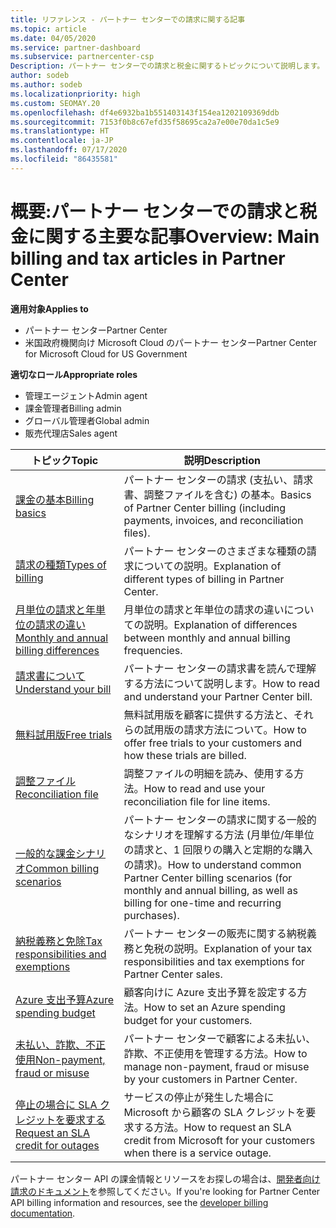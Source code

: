 ```yaml
---
title: リファレンス - パートナー センターでの請求に関する記事
ms.topic: article
ms.date: 04/05/2020
ms.service: partner-dashboard
ms.subservice: partnercenter-csp
Description: パートナー センターでの請求と税金に関するトピックについて説明します。 請求に関するリソース、請求書、CSP の請求、税金に関する情報が含まれます。
author: sodeb
ms.author: sodeb
ms.localizationpriority: high
ms.custom: SEOMAY.20
ms.openlocfilehash: df4e6932ba1b551403143f154ea1202109369ddb
ms.sourcegitcommit: 7153f0b8c67efd35f58695ca2a7e00e70da1c5e9
ms.translationtype: HT
ms.contentlocale: ja-JP
ms.lasthandoff: 07/17/2020
ms.locfileid: "86435581"
---
```

# <a name="overview-main-billing-and-tax-articles-in-partner-center"></a><span data-ttu-id="d78d8-104">概要:パートナー センターでの請求と税金に関する主要な記事</span><span class="sxs-lookup"><span data-stu-id="d78d8-104">Overview: Main billing and tax articles in Partner Center</span></span>

<span data-ttu-id="d78d8-105">**適用対象**</span><span class="sxs-lookup"><span data-stu-id="d78d8-105">**Applies to**</span></span>

- <span data-ttu-id="d78d8-106">パートナー センター</span><span class="sxs-lookup"><span data-stu-id="d78d8-106">Partner Center</span></span>
- <span data-ttu-id="d78d8-107">米国政府機関向け Microsoft Cloud のパートナー センター</span><span class="sxs-lookup"><span data-stu-id="d78d8-107">Partner Center for Microsoft Cloud for US Government</span></span>

<span data-ttu-id="d78d8-108">**適切なロール**</span><span class="sxs-lookup"><span data-stu-id="d78d8-108">**Appropriate roles**</span></span>

- <span data-ttu-id="d78d8-109">管理エージェント</span><span class="sxs-lookup"><span data-stu-id="d78d8-109">Admin agent</span></span>
- <span data-ttu-id="d78d8-110">課金管理者</span><span class="sxs-lookup"><span data-stu-id="d78d8-110">Billing admin</span></span>
- <span data-ttu-id="d78d8-111">グローバル管理者</span><span class="sxs-lookup"><span data-stu-id="d78d8-111">Global admin</span></span>
- <span data-ttu-id="d78d8-112">販売代理店</span><span class="sxs-lookup"><span data-stu-id="d78d8-112">Sales agent</span></span>

| <span data-ttu-id="d78d8-113">トピック</span><span class="sxs-lookup"><span data-stu-id="d78d8-113">Topic</span></span> | <span data-ttu-id="d78d8-114">説明</span><span class="sxs-lookup"><span data-stu-id="d78d8-114">Description</span></span> |
| ----- | ----------- |
| [<span data-ttu-id="d78d8-115">課金の基本</span><span class="sxs-lookup"><span data-stu-id="d78d8-115">Billing basics</span></span>](billing-basics.md) | <span data-ttu-id="d78d8-116">パートナー センターの請求 (支払い、請求書、調整ファイルを含む) の基本。</span><span class="sxs-lookup"><span data-stu-id="d78d8-116">Basics of Partner Center billing (including payments, invoices, and reconciliation files).</span></span> |
| [<span data-ttu-id="d78d8-117">請求の種類</span><span class="sxs-lookup"><span data-stu-id="d78d8-117">Types of billing</span></span>](billing-different-types.md) | <span data-ttu-id="d78d8-118">パートナー センターのさまざまな種類の請求についての説明。</span><span class="sxs-lookup"><span data-stu-id="d78d8-118">Explanation of different types of billing in Partner Center.</span></span> |
| [<span data-ttu-id="d78d8-119">月単位の請求と年単位の請求の違い</span><span class="sxs-lookup"><span data-stu-id="d78d8-119">Monthly and annual billing differences</span></span>](billing-annual-monthly.md) | <span data-ttu-id="d78d8-120">月単位の請求と年単位の請求の違いについての説明。</span><span class="sxs-lookup"><span data-stu-id="d78d8-120">Explanation of differences between monthly and annual billing frequencies.</span></span> |
| [<span data-ttu-id="d78d8-121">請求書について</span><span class="sxs-lookup"><span data-stu-id="d78d8-121">Understand your bill</span></span>](read-your-bill.md) | <span data-ttu-id="d78d8-122">パートナー センターの請求書を読んで理解する方法について説明します。</span><span class="sxs-lookup"><span data-stu-id="d78d8-122">How to read and understand your Partner Center bill.</span></span> |
| [<span data-ttu-id="d78d8-123">無料試用版</span><span class="sxs-lookup"><span data-stu-id="d78d8-123">Free trials</span></span>](offer-your-customers-trials-of-microsoft-products.md) | <span data-ttu-id="d78d8-124">無料試用版を顧客に提供する方法と、それらの試用版の請求方法について。</span><span class="sxs-lookup"><span data-stu-id="d78d8-124">How to offer free trials to your customers and how these trials are billed.</span></span> |
| [<span data-ttu-id="d78d8-125">調整ファイル</span><span class="sxs-lookup"><span data-stu-id="d78d8-125">Reconciliation file</span></span>](use-the-reconciliation-files.md) | <span data-ttu-id="d78d8-126">調整ファイルの明細を読み、使用する方法。</span><span class="sxs-lookup"><span data-stu-id="d78d8-126">How to read and use your reconciliation file for line items.</span></span> |
| [<span data-ttu-id="d78d8-127">一般的な課金シナリオ</span><span class="sxs-lookup"><span data-stu-id="d78d8-127">Common billing scenarios</span></span>](common-billing-scenarios.md) | <span data-ttu-id="d78d8-128">パートナー センターの請求に関する一般的なシナリオを理解する方法 (月単位/年単位の請求と、1 回限りの購入と定期的な購入の請求)。</span><span class="sxs-lookup"><span data-stu-id="d78d8-128">How to understand common Partner Center billing scenarios (for monthly and annual billing, as well as billing for one-time and recurring purchases).</span></span> |
| [<span data-ttu-id="d78d8-129">納税義務と免除</span><span class="sxs-lookup"><span data-stu-id="d78d8-129">Tax responsibilities and exemptions</span></span>](tax-and-tax-exemptions.md) | <span data-ttu-id="d78d8-130">パートナー センターの販売に関する納税義務と免税の説明。</span><span class="sxs-lookup"><span data-stu-id="d78d8-130">Explanation of your tax responsibilities and tax exemptions for Partner Center sales.</span></span> |
| [<span data-ttu-id="d78d8-131">Azure 支出予算</span><span class="sxs-lookup"><span data-stu-id="d78d8-131">Azure spending budget</span></span>](set-an-azure-spending-budget-for-your-customers.md) | <span data-ttu-id="d78d8-132">顧客向けに Azure 支出予算を設定する方法。</span><span class="sxs-lookup"><span data-stu-id="d78d8-132">How to set an Azure spending budget for your customers.</span></span> |
| [<span data-ttu-id="d78d8-133">未払い、詐欺、不正使用</span><span class="sxs-lookup"><span data-stu-id="d78d8-133">Non-payment, fraud or misuse</span></span>](non-payment--fraud--or-misuse.md) | <span data-ttu-id="d78d8-134">パートナー センターで顧客による未払い、詐欺、不正使用を管理する方法。</span><span class="sxs-lookup"><span data-stu-id="d78d8-134">How to manage non-payment, fraud or misuse by your customers in Partner Center.</span></span> |
| [<span data-ttu-id="d78d8-135">停止の場合に SLA クレジットを要求する</span><span class="sxs-lookup"><span data-stu-id="d78d8-135">Request an SLA credit for outages</span></span>](request-credit.md) | <span data-ttu-id="d78d8-136">サービスの停止が発生した場合に Microsoft から顧客の SLA クレジットを要求する方法。</span><span class="sxs-lookup"><span data-stu-id="d78d8-136">How to request an SLA credit from Microsoft for your customers when there is a service outage.</span></span> |

<span data-ttu-id="d78d8-137">パートナー センター API の課金情報とリソースをお探しの場合は、[開発者向け請求のドキュメント](https://docs.microsoft.com/partner-center/develop/manage-billing)を参照してください。</span><span class="sxs-lookup"><span data-stu-id="d78d8-137">If you're looking for Partner Center API billing information and resources, see the [developer billing documentation](https://docs.microsoft.com/partner-center/develop/manage-billing).</span></span>
